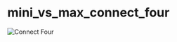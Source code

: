 # mini_vs_max_connect_four

![Connect Four](https://omigods.com/wp-content/uploads/2020/01/1970s-connect-four.jpg)
